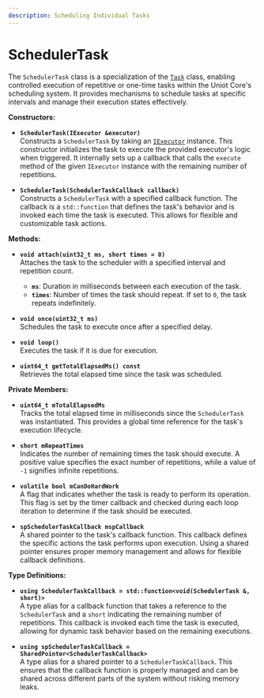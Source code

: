 ```yaml
---
description: Scheduling Individual Tasks
---
```


# SchedulerTask

The `SchedulerTask` class is a specialization of the [`Task`](task.md) class, enabling controlled execution of repetitive or one-time tasks within the Uniot Core's scheduling system. It provides mechanisms to schedule tasks at specific intervals and manage their execution states effectively.

**Constructors:**

* **`SchedulerTask(IExecutor &executor)`**\
  Constructs a `SchedulerTask` by taking an [`IExecutor`](iexecutor.md) instance. This constructor initializes the task to execute the provided executor's logic when triggered. It internally sets up a callback that calls the `execute` method of the given `IExecutor` instance with the remaining number of repetitions.

* **`SchedulerTask(SchedulerTaskCallback callback)`**\
  Constructs a `SchedulerTask` with a specified callback function. The callback is a `std::function` that defines the task's behavior and is invoked each time the task is executed. This allows for flexible and customizable task actions.

**Methods:**

* **`void attach(uint32_t ms, short times = 0)`**\
  Attaches the task to the scheduler with a specified interval and repetition count.

  * **`ms`**: Duration in milliseconds between each execution of the task.
  * **`times`**: Number of times the task should repeat. If set to `0`, the task repeats indefinitely.

* **`void once(uint32_t ms)`**\
  Schedules the task to execute once after a specified delay.

* **`void loop()`**\
  Executes the task if it is due for execution.

* **`uint64_t getTotalElapsedMs() const`**\
  Retrieves the total elapsed time since the task was scheduled.

**Private Members:**

* **`uint64_t mTotalElapsedMs`**\
  Tracks the total elapsed time in milliseconds since the `SchedulerTask` was instantiated. This provides a global time reference for the task's execution lifecycle.

* **`short mRepeatTimes`**\
  Indicates the number of remaining times the task should execute. A positive value specifies the exact number of repetitions, while a value of `-1` signifies infinite repetitions.

* **`volatile bool mCanDoHardWork`**\
  A flag that indicates whether the task is ready to perform its operation. This flag is set by the timer callback and checked during each loop iteration to determine if the task should be executed.

* **`spSchedulerTaskCallback mspCallback`**\
  A shared pointer to the task's callback function. This callback defines the specific actions the task performs upon execution. Using a shared pointer ensures proper memory management and allows for flexible callback definitions.

**Type Definitions:**

* **`using SchedulerTaskCallback = std::function<void(SchedulerTask &, short)>`**\
  A type alias for a callback function that takes a reference to the `SchedulerTask` and a `short` indicating the remaining number of repetitions. This callback is invoked each time the task is executed, allowing for dynamic task behavior based on the remaining executions.

* **`using spSchedulerTaskCallback = SharedPointer<SchedulerTaskCallback>`**\
  A type alias for a shared pointer to a `SchedulerTaskCallback`. This ensures that the callback function is properly managed and can be shared across different parts of the system without risking memory leaks.
